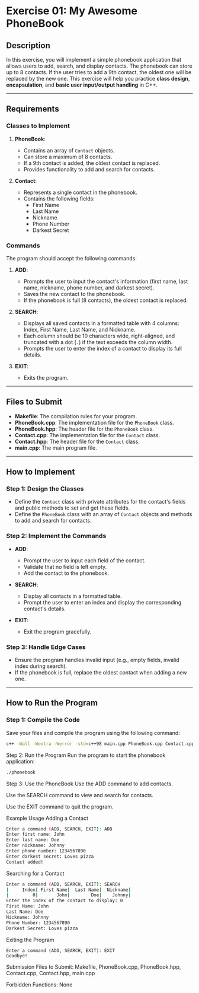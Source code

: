 
# Exercise 01: My Awesome PhoneBook

## Description

In this exercise, you will implement a simple phonebook application that allows users to add, search, and display contacts. The phonebook can store up to 8 contacts. If the user tries to add a 9th contact, the oldest one will be replaced by the new one. This exercise will help you practice **class design**, **encapsulation**, and **basic user input/output handling** in C++.

---

## Requirements

### Classes to Implement
1. **PhoneBook**:
   - Contains an array of `Contact` objects.
   - Can store a maximum of 8 contacts.
   - If a 9th contact is added, the oldest contact is replaced.
   - Provides functionality to add and search for contacts.

2. **Contact**:
   - Represents a single contact in the phonebook.
   - Contains the following fields:
     - First Name
     - Last Name
     - Nickname
     - Phone Number
     - Darkest Secret

### Commands
The program should accept the following commands:
1. **ADD**:
   - Prompts the user to input the contact's information (first name, last name, nickname, phone number, and darkest secret).
   - Saves the new contact to the phonebook.
   - If the phonebook is full (8 contacts), the oldest contact is replaced.

2. **SEARCH**:
   - Displays all saved contacts in a formatted table with 4 columns: Index, First Name, Last Name, and Nickname.
   - Each column should be 10 characters wide, right-aligned, and truncated with a dot (`.`) if the text exceeds the column width.
   - Prompts the user to enter the index of a contact to display its full details.

3. **EXIT**:
   - Exits the program.

---

## Files to Submit
- **Makefile**: The compilation rules for your program.
- **PhoneBook.cpp**: The implementation file for the `PhoneBook` class.
- **PhoneBook.hpp**: The header file for the `PhoneBook` class.
- **Contact.cpp**: The implementation file for the `Contact` class.
- **Contact.hpp**: The header file for the `Contact` class.
- **main.cpp**: The main program file.

---

## How to Implement

### Step 1: Design the Classes
- Define the `Contact` class with private attributes for the contact's fields and public methods to set and get these fields.
- Define the `PhoneBook` class with an array of `Contact` objects and methods to add and search for contacts.

### Step 2: Implement the Commands
- **ADD**:
  - Prompt the user to input each field of the contact.
  - Validate that no field is left empty.
  - Add the contact to the phonebook.

- **SEARCH**:
  - Display all contacts in a formatted table.
  - Prompt the user to enter an index and display the corresponding contact's details.

- **EXIT**:
  - Exit the program gracefully.

### Step 3: Handle Edge Cases
- Ensure the program handles invalid input (e.g., empty fields, invalid index during search).
- If the phonebook is full, replace the oldest contact when adding a new one.

---

## How to Run the Program

### Step 1: Compile the Code
Save your files and compile the program using the following command:

```bash
c++ -Wall -Wextra -Werror -std=c++98 main.cpp PhoneBook.cpp Contact.cpp -o phonebook
```

Step 2: Run the Program
Run the program to start the phonebook application:

``` bash
./phonebook
```
Step 3: Use the PhoneBook
Use the ADD command to add contacts.

Use the SEARCH command to view and search for contacts.

Use the EXIT command to quit the program.

Example Usage
Adding a Contact
``` bash
Enter a command (ADD, SEARCH, EXIT): ADD
Enter first name: John
Enter last name: Doe
Enter nickname: Johnny
Enter phone number: 1234567890
Enter darkest secret: Loves pizza
Contact added!
```
Searching for a Contact
``` bash
Enter a command (ADD, SEARCH, EXIT): SEARCH
|     Index| First Name|  Last Name|  Nickname|
|         0|       John|        Doe|    Johnny|
Enter the index of the contact to display: 0
First Name: John
Last Name: Doe
Nickname: Johnny
Phone Number: 1234567890
Darkest Secret: Loves pizza
```
Exiting the Program
```
Enter a command (ADD, SEARCH, EXIT): EXIT
Goodbye!
```
Submission
Files to Submit: Makefile, PhoneBook.cpp, PhoneBook.hpp, Contact.cpp, Contact.hpp, main.cpp

Forbidden Functions: None
